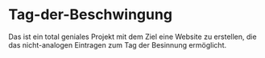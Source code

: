 # Tag-der-Beschwingung
    
    
    
Das ist ein total geniales Projekt mit dem Ziel eine Website zu erstellen, die das nicht-analogen Eintragen zum Tag der Besinnung ermöglicht.  
